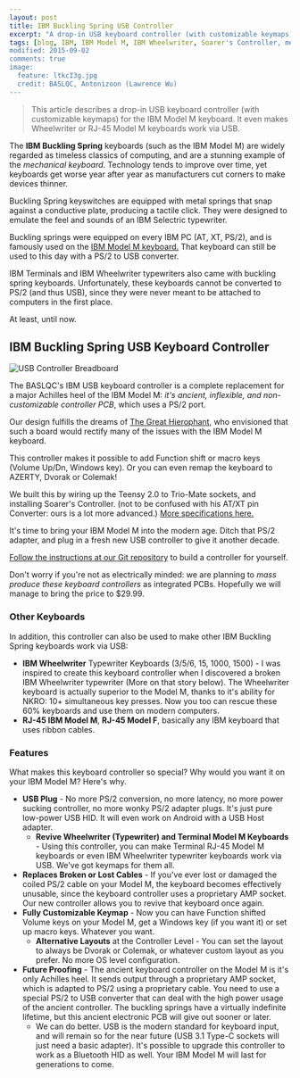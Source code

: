 ```yaml
---
layout: post
title: IBM Buckling Spring USB Controller
excerpt: "A drop-in USB keyboard controller (with customizable keymaps) for the IBM Model M keyboard. It even makes Wheelwriter or RJ-45 Model M keyboards work via USB."
tags: [blog, IBM, IBM Model M, IBM Wheelwriter, Soarer's Controller, mechanical keyboards]
modified: 2015-09-02
comments: true
image:
  feature: ltkcI3g.jpg
  credit: BASLQC, Antonizoon (Lawrence Wu)
---
```


> This article describes a drop-in USB keyboard controller (with customizable keymaps) for the IBM Model M keyboard. It even makes Wheelwriter or RJ-45 Model M keyboards work via USB.

The **IBM Buckling Spring** keyboards (such as the IBM Model M) are widely regarded as timeless classics of computing, and are a stunning example of the _mechanical keyboard_. Technology tends to improve over time, yet keyboards get worse year after year as manufacturers cut corners to make devices thinner.

Buckling Spring keyswitches are equipped with metal springs that snap against a conductive plate, producing a tactile click. They were designed to emulate the feel and sounds of an IBM Selectric typewriter.

Buckling springs were equipped on every IBM PC (AT, XT, PS/2), and is famously used on the [IBM Model M keyboard.](https://en.wikipedia.org/wiki/Model_M_keyboard) That keyboard can still be used to this day with a PS/2 to USB converter.

IBM Terminals and IBM Wheelwriter typewriters also came with buckling spring keyboards. Unfortunately, these keyboards cannot be converted to PS/2 (and thus USB), since they were never meant to be attached to computers in the first place.

At least, until now.

## IBM Buckling Spring USB Keyboard Controller

![USB Controller
Breadboard](http://i.imgur.com/ltkcI3g.jpg)

The BASLQC's IBM USB keyboard controller is a complete replacement for a major Achilles heel of the IBM Model M: _it's ancient, inflexible, and non-customizable controller PCB_, which uses a PS/2 port. 

Our design fulfills the dreams of [The Great Hierophant](http://nerdlypleasures.blogspot.com/), who envisioned that such a board would rectify many of the issues with the IBM Model M keyboard.

This controller makes it possible to add Function shift or macro keys (Volume Up/Dn, Windows key). Or you can even remap the keyboard to AZERTY, Dvorak or Colemak!

We built this by wiring up the Teensy 2.0 to Trio-Mate sockets, and installing Soarer's Controller. (not to be confused with his AT/XT pin Converter: ours is a lot more advanced.) [More specifications here.](https://github.com/BASLQC/ibm-wheelwriter-usb-controller/wiki)

It's time to bring your IBM Model M into the modern age. Ditch that PS/2 adapter, and plug in a fresh new USB controller to give it another decade. 

[Follow the instructions at our Git repository](https://github.com/BASLQC/ibm-wheelwriter-usb-controller/wiki) to build a controller for yourself. 

Don't worry if you're not as electrically minded: we are planning to _mass produce these keyboard controllers_ as integrated PCBs. Hopefully we will manage to bring the price to $29.99.

### Other Keyboards

In addition, this controller can also be used to make other IBM Buckling Spring keyboards work via USB:

* **IBM Wheelwriter** Typewriter Keyboards (3/5/6, 15, 1000, 1500) - I was inspired to create this keyboard controller when I discovered a broken IBM Wheelwriter typewriter (More on that story below). The Wheelwriter keyboard is actually superior to the Model M, thanks to it's ability for NKRO: 10+ simultaneous key presses. Now you too can rescue these 60% keyboards and use them on modern computers.
* **RJ-45 IBM Model M**, **RJ-45 Model F**, basically any IBM keyboard that uses ribbon cables.

### Features

What makes this keyboard controller so special? Why would you want it on your IBM Model M? Here's why.

* **USB Plug** - No more PS/2 conversion, no more latency, no more power sucking controller, no more wonky PS/2 adapter plugs. It's just pure low-power USB HID. It will even work on Android with a USB Host adapter.
  * **Revive Wheelwriter (Typewriter) and Terminal Model M Keyboards** - Using this controller, you can make Terminal RJ-45 Model M keyboards or even IBM Wheelwriter typewriter keyboards work via USB. We've got keymaps for them all.
* **Replaces Broken or Lost Cables** - If you've ever lost or damaged the coiled PS/2 cable on your Model M, the keyboard becomes effectively unusable, since the keyboard controller uses a proprietary AMP socket. Our new controller allows you to revive that keyboard once again.
* **Fully Customizable Keymap** - Now you can have Function shifted Volume keys on your Model M, get a Windows key (if you want it) or set up macro keys. Whatever you want.
  * **Alternative Layouts** at the Controller Level - You can set the layout to always be Dvorak or Colemak, or whatever custom layout as you prefer. No more OS level configuration.
* **Future Proofing** - The ancient keyboard controller on the Model M is it's only Achilles heel. It sends output through a proprietary AMP socket, which is adapted to PS/2 using a proprietary cable. You need to use a special PS/2 to USB converter that can deal with the high power usage of the ancient controller. The buckling springs have a virtually indefinite lifetime, but this ancient electronic PCB will give out sooner or later. 
  * We can do better. USB is the modern standard for keyboard input, and will remain so for the near future (USB 3.1 Type-C sockets will just need a basic adapter). It's possible to upgrade this controller to work as a Bluetooth HID as well. Your IBM Model M will last for generations to come.